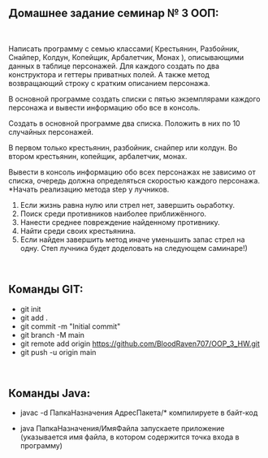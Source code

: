 ## Домашнее задание семинар № 3 ООП:

<br />

Написать программу с семью классами( Крестьянин, Разбойник, Снайпер, Колдун, Копейщик, Арбалетчик, Монах ), описывающими данных в таблице персонажей. Для каждого создать по два конструктора и геттеры приватных полей. А также метод возвращающий строку с кратким описанием персонажа.

В основной программе создать списки с пятью экземплярами каждого персонажа и вывести информацию обо все в консоль.

Создать в основной программе два списка. Положить в них по 10 случайных персонажей.

В первом только крестьянин, разбойник, снайпер или колдун.
Во втором крестьянин, копейщик, арбалетчик, монах.

Вывести в консоль информацию обо всех персонажах не зависимо от списка, очередь должна определяться скоростью каждого персонажа.
*Начать реализацию метода step у лучников.
1. Если жизнь равна нулю или стрел нет, завершить оьработку.
2. Поиск среди противников наиболее приближённого.
3. Нанести среднее повреждение найденному противнику.
4. Найти среди своих крестьянина.
5. Если найден завершить метод иначе уменьшить запас стрел на одну.
Степ лучника будет доделовать на следующем саминаре!)

<br />

## Команды GIT:

- git init
- git add .
- git commit -m "Initial commit"
- git branch -M main
- git remote add origin https://github.com/BloodRaven707/OOP_3_HW.git
- git push -u origin main

<br />

## Команды Java:
- javac -d ПапкаНазначения АдресПакета/* компилируете в байт-код

- java ПапкаНазначения/ИмяФайла запускаете приложение (указывается имя файла, в котором содержится точка входа в программу)